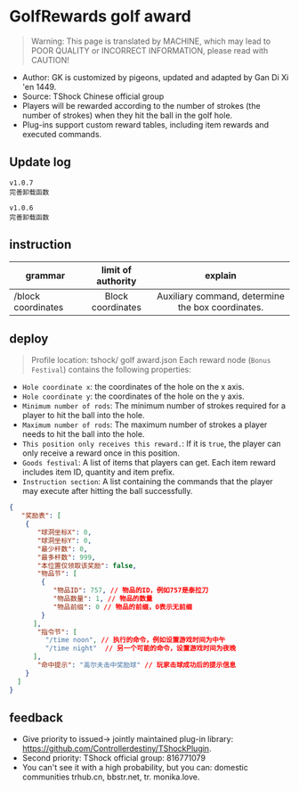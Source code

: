 # GolfRewards golf award

> Warning: This page is translated by MACHINE, which may lead to POOR QUALITY or INCORRECT INFORMATION, please read with CAUTION!


- Author: GK is customized by pigeons, updated and adapted by Gan Di Xi 'en 1449.
- Source: TShock Chinese official group
- Players will be rewarded according to the number of strokes (the number of strokes) when they hit the ball in the golf hole.
- Plug-ins support custom reward tables, including item rewards and executed commands.

## Update log

```
v1.0.7
完善卸载函数

v1.0.6
完善卸载函数
```

## instruction

|grammar|limit of authority|explain|
| -------------- |:-----------------:|:------:|
|/block coordinates|Block coordinates|Auxiliary command, determine the box coordinates.|

## deploy
> Profile location: tshock/ golf award.json
Each reward node (`Bonus Festival`) contains the following properties:

- `Hole coordinate x`: the coordinates of the hole on the x axis.
- `Hole coordinate y`: the coordinates of the hole on the y axis.
- `Minimum number of rods`: The minimum number of strokes required for a player to hit the ball into the hole.
- `Maximum number of rods`: The maximum number of strokes a player needs to hit the ball into the hole.
- `This position only receives this reward.`: If it is `true`, the player can only receive a reward once in this position.
- `Goods festival`: A list of items that players can get. Each item reward includes item ID, quantity and item prefix.
- `Instruction section`: A list containing the commands that the player may execute after hitting the ball successfully.

```json
{
   "奖励表": [
    {
       "球洞坐标X": 0,
       "球洞坐标Y": 0,
       "最少杆数": 0,
       "最多杆数": 999,
       "本位置仅领取该奖励": false,
       "物品节": [
        {
           "物品ID": 757, // 物品的ID，例如757是泰拉刀
           "物品数量": 1, // 物品的数量
           "物品前缀": 0 // 物品的前缀，0表示无前缀
        }
      ],
       "指令节": [
         "/time noon", // 执行的命令，例如设置游戏时间为中午
         "/time night"  // 另一个可能的命令，设置游戏时间为夜晚
      ],
       "命中提示": "高尔夫击中奖励球" // 玩家击球成功后的提示信息
    }
  ]
}
```
## feedback
- Give priority to issued-> jointly maintained plug-in library: https://github.com/Controllerdestiny/TShockPlugin.
- Second priority: TShock official group: 816771079
- You can't see it with a high probability, but you can: domestic communities trhub.cn, bbstr.net, tr. monika.love.
